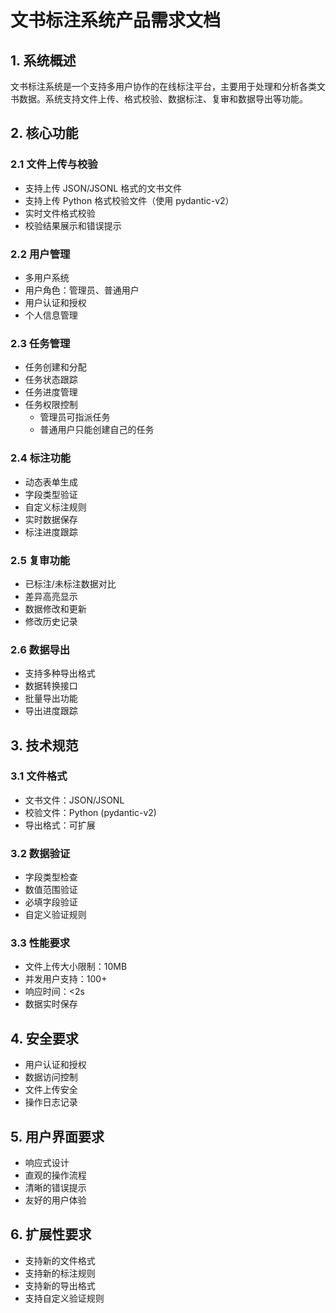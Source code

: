 # 文书标注系统产品需求文档

## 1. 系统概述
文书标注系统是一个支持多用户协作的在线标注平台，主要用于处理和分析各类文书数据。系统支持文件上传、格式校验、数据标注、复审和数据导出等功能。

## 2. 核心功能

### 2.1 文件上传与校验
- 支持上传 JSON/JSONL 格式的文书文件
- 支持上传 Python 格式校验文件（使用 pydantic-v2）
- 实时文件格式校验
- 校验结果展示和错误提示

### 2.2 用户管理
- 多用户系统
- 用户角色：管理员、普通用户
- 用户认证和授权
- 个人信息管理

### 2.3 任务管理
- 任务创建和分配
- 任务状态跟踪
- 任务进度管理
- 任务权限控制
  - 管理员可指派任务
  - 普通用户只能创建自己的任务

### 2.4 标注功能
- 动态表单生成
- 字段类型验证
- 自定义标注规则
- 实时数据保存
- 标注进度跟踪

### 2.5 复审功能
- 已标注/未标注数据对比
- 差异高亮显示
- 数据修改和更新
- 修改历史记录

### 2.6 数据导出
- 支持多种导出格式
- 数据转换接口
- 批量导出功能
- 导出进度跟踪

## 3. 技术规范

### 3.1 文件格式
- 文书文件：JSON/JSONL
- 校验文件：Python (pydantic-v2)
- 导出格式：可扩展

### 3.2 数据验证
- 字段类型检查
- 数值范围验证
- 必填字段验证
- 自定义验证规则

### 3.3 性能要求
- 文件上传大小限制：10MB
- 并发用户支持：100+
- 响应时间：<2s
- 数据实时保存

## 4. 安全要求
- 用户认证和授权
- 数据访问控制
- 文件上传安全
- 操作日志记录

## 5. 用户界面要求
- 响应式设计
- 直观的操作流程
- 清晰的错误提示
- 友好的用户体验

## 6. 扩展性要求
- 支持新的文件格式
- 支持新的标注规则
- 支持新的导出格式
- 支持自定义验证规则 